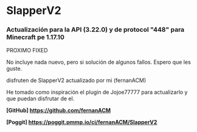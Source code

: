 # SlapperV2
### Actualización para la API (3.22.0) y de protocol "448" para Minecraft pe 1.17.10

PROXIMO FIXED

No incluye nada nuevo, pero si solución de algunos fallos. Espero que les guste.

disfruten de SlapperV2 actualizado por mi (fernanACM)

He tomado como inspiración el plugin de Jojoe77777 para actualizarlo y que puedan disfrutar de el.

**[GitHub] https://github.com/fernanACM** 

**[Poggit] https://poggit.pmmp.io/ci/fernanACM/SlapperV2**




